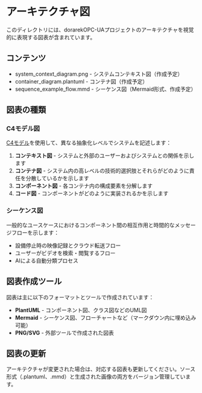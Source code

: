 # アーキテクチャ図

このディレクトリには、dorarekOPC-UAプロジェクトのアーキテクチャを視覚的に表現する図表が含まれています。

## コンテンツ

- system_context_diagram.png - システムコンテキスト図（作成予定）
- container_diagram.plantuml - コンテナ図（作成予定）
- sequence_example_flow.mmd - シーケンス図（Mermaid形式、作成予定）

## 図表の種類

### C4モデル図

[C4モデル](https://c4model.com/)を使用して、異なる抽象化レベルでシステムを記述します：

1. **コンテキスト図** - システムと外部のユーザーおよびシステムとの関係を示します
2. **コンテナ図** - システム内の高レベルの技術的選択肢とそれらがどのように責任を分散しているかを示します
3. **コンポーネント図** - 各コンテナ内の構成要素を分解します
4. **コード図** - コンポーネントがどのように実装されるかを示します

### シーケンス図

一般的なユースケースにおけるコンポーネント間の相互作用と時間的なメッセージフローを示します：
- 設備停止時の映像記録とクラウド転送フロー
- ユーザーがビデオを検索・閲覧するフロー
- AIによる自動分類プロセス

## 図表作成ツール

図表は主に以下のフォーマットとツールで作成されています：

- **PlantUML** - コンポーネント図、クラス図などのUML図
- **Mermaid** - シーケンス図、フローチャートなど（マークダウン内に埋め込み可能）
- **PNG/SVG** - 外部ツールで作成された図表

## 図表の更新

アーキテクチャが変更された場合は、対応する図表も更新してください。ソース形式（.plantuml、.mmd）と生成された画像の両方をバージョン管理しています。